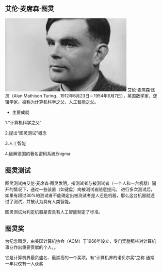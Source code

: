## 艾伦·麦席森·图灵

![](images/tuling.jpg)
艾伦·麦席森·图灵（Alan Mathison Turing，1912年6月23日－1954年6月7日），英国数学家、逻辑学家，被称为计算机科学之父，人工智能之父。

* 主要成就 

1.“计算机科学之父”

2.提出“图灵测试”概念

3.人工智能 


4.破解德国的著名密码系统Enigma

## 图灵测试
图灵测试由艾伦·麦席森·图灵发明，指测试者与被测试者（一个人和一台机器）隔开的情况下，通过一些装置（如键盘）向被测试者随意提问。
进行多次测试后，如果有超过30%的测试者不能确定出被测试者是人还是机器，那么这台机器就通过了测试，并被认为具有人类智能。

图灵测试为判定机器是否具有人工智能制定了标准。

## 图灵奖
为纪念图灵，由美国计算机协会（ACM）于1966年设立，专门奖励那些对计算机事业作出重要贡献的个人。。

它是计算机界最负盛名、最崇高的一个奖项，有“计算机界的诺贝尔奖”之称
通常一年只仅有一人获奖